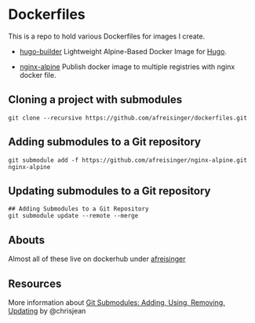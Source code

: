 # Dockerfiles

This is a repo to hold various Dockerfiles for images I create.

* [hugo-builder](https://github.com/afreisinger/hugo-builder.git) Lightweight Alpine-Based Docker Image for [Hugo](https://gohugo.io/).

* [nginx-alpine](https://github.com/afreisinger/nginx-alpine.git) Publish docker image to multiple registries with nginx docker file.

## Cloning a project with submodules

```text
git clone --recursive https://github.com/afreisinger/dockerfiles.git
```

## Adding submodules to a Git repository

```text
git submodule add -f https://github.com/afreisinger/nginx-alpine.git nginx-alpine
```
## Updating submodules to a Git repository
```text
## Adding Submodules to a Git Repository
git submodule update --remote --merge
```
## Abouts

Almost all of these live on dockerhub under [afreisinger](https://hub.docker.com/u/afreisinger)

## Resources

More information about [Git Submodules: Adding, Using, Removing, Updating](https://chrisjean.com/git-submodules-adding-using-removing-and-updating/) by @chrisjean